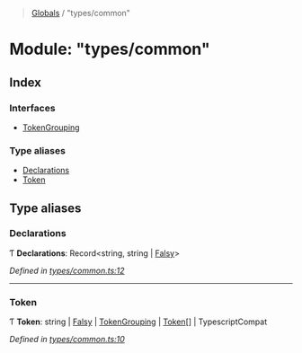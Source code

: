 > [Globals](../README.md) / "types/common"

# Module: "types/common"

## Index

### Interfaces

- [TokenGrouping](../interfaces/_types_common_.tokengrouping.md)

### Type aliases

- [Declarations](_types_common_.md#declarations)
- [Token](_types_common_.md#token)

## Type aliases

### Declarations

Ƭ **Declarations**: Record\<string, string \| [Falsy](_index_.md#falsy)>

_Defined in [types/common.ts:12](https://github.com/kenoxa/beamwind/blob/main/packages/beamwind/src/types/common.ts#L12)_

---

### Token

Ƭ **Token**: string \| [Falsy](_index_.md#falsy) \| [TokenGrouping](../interfaces/_index_.tokengrouping.md) \| [Token](_types_common_.md#token)[] \| TypescriptCompat

_Defined in [types/common.ts:10](https://github.com/kenoxa/beamwind/blob/main/packages/beamwind/src/types/common.ts#L10)_
